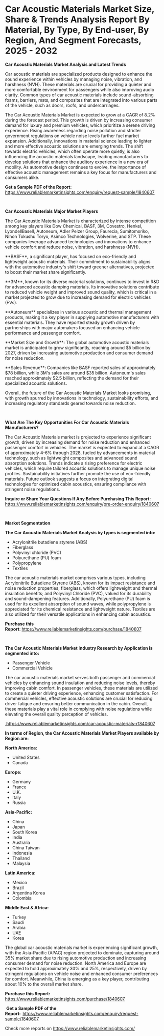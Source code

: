 <p><h1>Car Acoustic Materials Market Size, Share & Trends Analysis Report By Material, By Type, By End-user, By Region, And Segment Forecasts, 2025 - 2032</h1></p><p><strong>Car Acoustic Materials Market Analysis and Latest Trends</strong></p>
<p><p>Car acoustic materials are specialized products designed to enhance the sound experience within vehicles by managing noise, vibration, and harshness (NVH). These materials are crucial for providing a quieter and more comfortable environment for passengers while also improving audio clarity. Common types of car acoustic materials include sound-absorbing foams, barriers, mats, and composites that are integrated into various parts of the vehicle, such as doors, roofs, and undercarriages.</p><p>The Car Acoustic Materials Market is expected to grow at a CAGR of 8.2% during the forecast period. This growth is driven by increasing consumer demand for luxury and premium vehicles, which prioritize a serene driving experience. Rising awareness regarding noise pollution and stricter government regulations on vehicle noise levels further fuel market expansion. Additionally, innovations in material science leading to lighter and more effective acoustic solutions are emerging trends. The shift towards electric vehicles, which often operate more quietly, is also influencing the acoustic materials landscape, leading manufacturers to develop solutions that enhance the auditory experience in a new era of mobility. As automotive design continues to evolve, the importance of effective acoustic management remains a key focus for manufacturers and consumers alike.</p></p>
<p><strong>Get a Sample PDF of the Report:&nbsp;</strong> <a href="https://www.reliablemarketinsights.com/enquiry/request-sample/1840607?utm_campaign=1948&utm_medium=2&utm_source=Github&utm_content=ia&utm_term=03022025&utm_id=car-acoustic-materials">https://www.reliablemarketinsights.com/enquiry/request-sample/1840607</a></p>
<p>&nbsp;</p>
<p><strong>Car Acoustic Materials Major Market Players</strong></p>
<p><p>The Car Acoustic Materials Market is characterized by intense competition among key players like Dow Chemical, BASF, 3M, Covestro, Henkel, LyondellBasell, Autoneum, Adler Pelzer Group, Faurecia, Sumitomoriko, Nihon Tokushu Toryo, Asimco Technologies, Wolverine, and STP. These companies leverage advanced technologies and innovations to enhance vehicle comfort and reduce noise, vibration, and harshness (NVH).</p><p>**BASF**, a significant player, has focused on eco-friendly and lightweight acoustic materials. Their commitment to sustainability aligns with the automotive industry's shift toward greener alternatives, projected to boost their market share significantly.</p><p>**3M**, known for its diverse material solutions, continues to invest in R&D for advanced acoustic damping materials. Its innovative solutions contribute to reduced vehicle weight and improved sound quality, which is critical in a market projected to grow due to increasing demand for electric vehicles (EVs).</p><p>**Autoneum** specializes in various acoustic and thermal management products, making it a key player in supplying automotive manufacturers with essential materials. They have reported steady growth driven by partnerships with major automakers focused on enhancing vehicle performance and passenger comfort.</p><p>**Market Size and Growth**: The global automotive acoustic materials market is anticipated to grow significantly, reaching around $5 billion by 2027, driven by increasing automotive production and consumer demand for noise reduction. </p><p>**Sales Revenue**: Companies like BASF reported sales of approximately $78 billion, while 3M's sales are around $35 billion. Autoneum's sales reached approximately $2.5 billion, reflecting the demand for their specialized acoustic solutions.</p><p>Overall, the future of the Car Acoustic Materials Market looks promising, with growth spurred by innovations in technology, sustainability efforts, and increasing regulatory standards geared towards noise reduction.</p></p>
<p>&nbsp;</p>
<p><strong>What Are The Key Opportunities For Car Acoustic Materials Manufacturers?</strong></p>
<p><p>The Car Acoustic Materials market is projected to experience significant growth, driven by increasing demand for noise reduction and enhanced passenger comfort in vehicles. The market is expected to expand at a CAGR of approximately 4-6% through 2028, fueled by advancements in material technology, such as lightweight composites and advanced sound absorption solutions. Trends indicate a rising preference for electric vehicles, which require tailored acoustic solutions to manage unique noise profiles. Sustainability initiatives further promote the use of eco-friendly materials. Future outlook suggests a focus on integrating digital technologies for optimized cabin acoustics, ensuring compliance with stringent noise regulations.</p></p>
<p><strong>Inquire or Share Your Questions If Any Before Purchasing This Report:</strong> <a href="https://www.reliablemarketinsights.com/enquiry/pre-order-enquiry/1840607?utm_campaign=1948&utm_medium=2&utm_source=Github&utm_content=ia&utm_term=03022025&utm_id=car-acoustic-materials">https://www.reliablemarketinsights.com/enquiry/pre-order-enquiry/1840607</a></p>
<p>&nbsp;</p>
<p><strong>Market Segmentation</strong></p>
<p><strong>The Car Acoustic Materials Market Analysis by types is segmented into:</strong></p>
<p><ul><li>Acrylonitrile butadiene styrene (ABS)</li><li>Fiberglass</li><li>Polyvinyl chloride (PVC)</li><li>Polyurethane (PU) foam</li><li>Polypropylene</li><li>Textiles</li></ul></p>
<p><p>The car acoustic materials market comprises various types, including Acrylonitrile Butadiene Styrene (ABS), known for its impact resistance and noise reduction properties; fiberglass, which offers lightweight and thermal insulation benefits; and Polyvinyl Chloride (PVC), valued for its durability and sound-dampening features. Additionally, Polyurethane (PU) foam is used for its excellent absorption of sound waves, while polypropylene is appreciated for its chemical resistance and lightweight nature. Textiles are also utilized for their versatile applications in enhancing cabin acoustics.</p></p>
<p><strong>Purchase this Report:&nbsp;</strong><a href="https://www.reliablemarketinsights.com/purchase/1840607?utm_campaign=1948&utm_medium=2&utm_source=Github&utm_content=ia&utm_term=03022025&utm_id=car-acoustic-materials">https://www.reliablemarketinsights.com/purchase/1840607</a></p>
<p>&nbsp;</p>
<p><strong>The Car Acoustic Materials Market Industry Research by Application is segmented into:</strong></p>
<p><ul><li>Passenger Vehicle</li><li>Commercial Vehicle</li></ul></p>
<p><p>The car acoustic materials market serves both passenger and commercial vehicles by enhancing sound insulation and reducing noise levels, thereby improving cabin comfort. In passenger vehicles, these materials are utilized to create a quieter driving experience, enhancing customer satisfaction. For commercial vehicles, effective acoustic solutions are crucial for reducing driver fatigue and ensuring better communication in the cabin. Overall, these materials play a vital role in complying with noise regulations while elevating the overall quality perception of vehicles.</p></p>
<p><a href="https://www.reliablemarketinsights.com/car-acoustic-materials-r1840607?utm_campaign=1948&utm_medium=2&utm_source=Github&utm_content=ia&utm_term=03022025&utm_id=car-acoustic-materials">&nbsp;https://www.reliablemarketinsights.com/car-acoustic-materials-r1840607</a></p>
<p><strong>In terms of Region, the Car Acoustic Materials Market Players available by Region are:</strong></p>
<p>
    <p> <strong> North America: </strong>
        <ul>
            <li>United States</li>
            <li>Canada</li>
        </ul>
        </p> 
    <p> <strong> Europe: </strong>
        <ul>
            <li>Germany</li>
            <li>France</li>
            <li>U.K.</li>
            <li>Italy</li>
            <li>Russia</li>
        </ul>
        </p> 
    <p> <strong> Asia-Pacific: </strong>
        <ul>
            <li>China</li>
            <li>Japan</li>
            <li>South Korea</li>
            <li>India</li>
            <li>Australia</li>
            <li>China Taiwan</li>
            <li>Indonesia</li>
            <li>Thailand</li>
            <li>Malaysia</li>
        </ul>
        </p> 
    <p> <strong> Latin America: </strong>
        <ul>
            <li>Mexico</li>
            <li>Brazil</li>
            <li>Argentina Korea</li>
            <li>Colombia</li>
        </ul>
        </p> 
    <p> <strong> Middle East & Africa: </strong>
        <ul>
            <li>Turkey</li>
            <li>Saudi</li>
            <li>Arabia</li>
            <li>UAE</li>
            <li>Korea</li>
        </ul>
    </p>
    </p>
<p><p>The global car acoustic materials market is experiencing significant growth, with the Asia-Pacific (APAC) region projected to dominate, capturing around 35% market share due to rising automotive production and increasing consumer demand for noise reduction. North America and Europe are expected to hold approximately 30% and 25%, respectively, driven by stringent regulations on vehicle noise and enhanced consumer preferences for comfort. Meanwhile, China is emerging as a key player, contributing about 10% to the overall market share.</p></p>
<p><strong>Purchase this Report: </strong><a href="https://www.reliablemarketinsights.com/purchase/1840607?utm_campaign=1948&utm_medium=2&utm_source=Github&utm_content=ia&utm_term=03022025&utm_id=car-acoustic-materials">https://www.reliablemarketinsights.com/purchase/1840607</a></p>
<p>&nbsp;<strong>Get a Sample PDF of the Report:&nbsp;&nbsp;</strong><a href="https://www.reliablemarketinsights.com/enquiry/request-sample/1840607?utm_campaign=1948&utm_medium=2&utm_source=Github&utm_content=ia&utm_term=03022025&utm_id=car-acoustic-materials">https://www.reliablemarketinsights.com/enquiry/request-sample/1840607</a></p>
<p><strong></strong></p>
<p>Check more reports on <a href="https://www.reliablemarketinsights.com/?utm_campaign=1948&utm_medium=2&utm_source=Github&utm_content=ia&utm_term=03022025&utm_id=car-acoustic-materials">https://www.reliablemarketinsights.com/</a></p>
